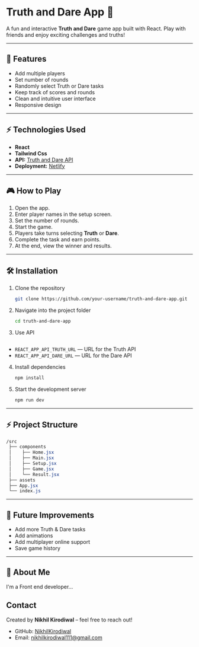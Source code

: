 # Truth and Dare App 🎲

A fun and interactive **Truth and Dare** game app built with React. Play with friends and enjoy exciting challenges and truths!

---

## 🚀 Features

- Add multiple players  
- Set number of rounds  
- Randomly select Truth or Dare tasks  
- Keep track of scores and rounds  
- Clean and intuitive user interface  
- Responsive design  

---

## ⚡ Technologies Used

- **React**    
- **Tailwind Css**
- **API:** [Truth and Dare API](https://docs.truthordarebot.xyz/api-docs)
- **Deployment:** [Netlify](https://movie-hub-webapp.netlify.app/)

---

## 🎮 How to Play

1. Open the app.  
2. Enter player names in the setup screen.  
3. Set the number of rounds.  
4. Start the game.  
5. Players take turns selecting **Truth** or **Dare**.  
6. Complete the task and earn points.  
7. At the end, view the winner and results.  

---

## 🛠️ Installation

1. Clone the repository  
   ```bash
   git clone https://github.com/your-username/truth-and-dare-app.git
2. Navigate into the project folder
   ```bash
   cd truth-and-dare-app
3. Use API
   ```
- `REACT_APP_API_TRUTH_URL` — URL for the Truth API
- `REACT_APP_API_DARE_URL` — URL for the Dare API
4. Install dependencies
   ```bash
   npm install
5. Start the development server
   ```bash
   npm run dev

---

## ⚡ Project Structure
   ```css
   /src
    ├── components
    │    ├── Home.jsx
    │    ├── Main.jsx
    │    ├── Setup.jsx
    │    ├── Game.jsx
    │    └── Result.jsx
    ├── assets
    ├── App.jsx
    └── index.js
   ```

---

## 🎯 Future Improvements

- Add more Truth & Dare tasks
- Add animations
- Add multiplayer online support
- Save game history

---

## 🚀 About Me
I'm a Front end developer...

## Contact

Created by **Nikhil Kirodiwal** – feel free to reach out!
- GitHub: [NikhilKirodiwal](https://github.com/nikhilkirodiwal)
- Email: nikhilkirodiwal111@gmail.com